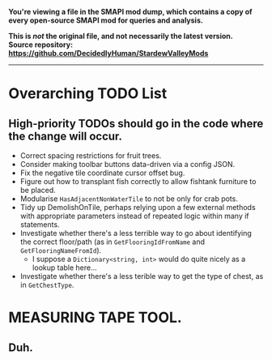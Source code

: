 **You're viewing a file in the SMAPI mod dump, which contains a copy of every open-source SMAPI mod
for queries and analysis.**

**This is _not_ the original file, and not necessarily the latest version.**  
**Source repository: https://github.com/DecidedlyHuman/StardewValleyMods**

----

# Overarching TODO List

## High-priority TODOs should go in the code where the change will occur.

* Correct spacing restrictions for fruit trees.
* Consider making toolbar buttons data-driven via a config JSON.
* Fix the negative tile coordinate cursor offset bug.
* Figure out how to transplant fish correctly to allow fishtank furniture to be placed.
* Modularise `HasAdjacentNonWaterTile` to not be only for crab pots.
* Tidy up DemolishOnTile, perhaps relying upon a few external methods with appropriate parameters instead of repeated
  logic within many if statements.
* Investigate whether there's a less terrible way to go about identifying the correct floor/path (as
  in `GetFlooringIdFromName` and `GetFlooringNameFromId`).
    * I suppose a `Dictionary<string, int>` would do quite nicely as a lookup table here...
* Investigate whether there's a less terible way to get the type of chest, as in `GetChestType`.

# MEASURING TAPE TOOL.

## Duh.